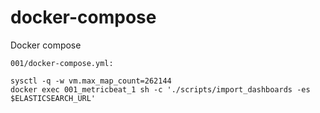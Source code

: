 # docker-compose
Docker compose 


```shell
001/docker-compose.yml:

sysctl -q -w vm.max_map_count=262144
docker exec 001_metricbeat_1 sh -c './scripts/import_dashboards -es $ELASTICSEARCH_URL'
```
